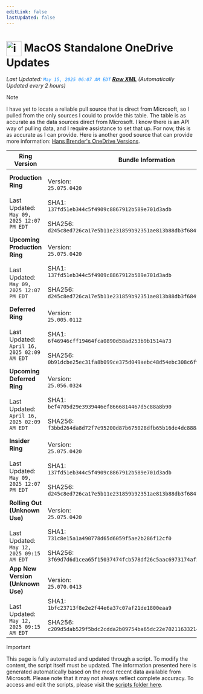 ```yaml
---
editLink: false
lastUpdated: false
---
```

# <img src="/images/OneDrive_512x512x32.png" alt="image" width="40" style="vertical-align: middle; display: inline-block;" /> MacOS Standalone OneDrive Updates

<span class="extra-small">_Last Updated: <code style="color : dodgerblue">May 15, 2025 06:07 AM EDT</code> [**_Raw XML_**](https://github.com/cocopuff2u/MOFA/blob/main/latest_raw_files/macos_standalone_onedrive_all.xml)
 (Automatically Updated every 2 hours)_</span>

> [!NOTE]
> I have yet to locate a reliable pull source that is direct from Microsoft, so I pulled from the only sources I could to provide this table. The table is as accurate as the data sources direct from Microsoft. I know there is an API way of pulling data, and I require assistance to set that up. For now, this is as accurate as I can provide. Here is another good source that can provide more information: [Hans Brender's OneDrive Versions](https://hansbrender.com/all-onedrive-versions-mac/).

| Ring Version | Bundle Information  | Download |
|------|---------------------|--------------|
| **Production Ring** <br><br>Last Updated: <br> `May 09, 2025 12:07 PM EDT` | <br>Version: <br> `25.075.0420` <br><br> SHA1: <br>`137fd51eb344c5f4909c8867912b589e701d3adb`<br><br> SHA256:<br>`d245c8ed726ca17e5b11e231859b92351ae813b88db3f684f3c4b194b5bba04a` | [<img src='/images/OneDrive_512x512x32.png' alt='Download' width='60' style='vertical-align: middle;' />](https://oneclient.sfx.ms/Mac/Installers/25.075.0420.0001/universal/OneDrive.pkg) |
| **Upcoming Production Ring** <br><br>Last Updated: <br> `May 09, 2025 12:07 PM EDT` | <br>Version: <br> `25.075.0420` <br><br> SHA1: <br>`137fd51eb344c5f4909c8867912b589e701d3adb`<br><br> SHA256:<br>`d245c8ed726ca17e5b11e231859b92351ae813b88db3f684f3c4b194b5bba04a` | [<img src='/images/OneDrive_512x512x32.png' alt='Download' width='60' style='vertical-align: middle;' />](https://oneclient.sfx.ms/Mac/Installers/25.075.0420.0001/universal/OneDrive.pkg) |
| **Deferred Ring** <br><br>Last Updated: <br> `April 16, 2025 02:09 AM EDT` | <br>Version: <br> `25.005.0112` <br><br> SHA1: <br>`6f46946cff19464fca0890d58ad253b9b1514a73`<br><br> SHA256:<br>`0b91dcbe25ec31fa8b099ce375d049aebc48d54ebc308c6f9565a4a13ddafcc5` | [<img src='/images/OneDrive_512x512x32.png' alt='Download' width='60' style='vertical-align: middle;' />](https://go.microsoft.com/fwlink/?linkid=861009) |
| **Upcoming Deferred  Ring** <br><br>Last Updated: <br> `April 16, 2025 02:09 AM EDT` | <br>Version: <br> `25.056.0324` <br><br> SHA1: <br>`bef4705d29e3939446ef8666814467d5c88a8b90`<br><br> SHA256:<br>`f3bbd264da8d72f7e95200d87b675028dfb65b16de4dc888a421cb0a156eaa76` | [<img src='/images/OneDrive_512x512x32.png' alt='Download' width='60' style='vertical-align: middle;' />](https://go.microsoft.com/fwlink/?linkid=861010) |
| **Insider Ring** <br><br>Last Updated: <br> `May 09, 2025 12:07 PM EDT` | <br>Version: <br> `25.075.0420` <br><br> SHA1: <br>`137fd51eb344c5f4909c8867912b589e701d3adb`<br><br> SHA256:<br>`d245c8ed726ca17e5b11e231859b92351ae813b88db3f684f3c4b194b5bba04a` | [<img src='/images/OneDrive_512x512x32.png' alt='Download' width='60' style='vertical-align: middle;' />](https://oneclient.sfx.ms/Mac/Installers/25.075.0420.0001/universal/OneDrive.pkg) |
| **Rolling Out (Unknown Use)** <br><br>Last Updated: <br> `May 12, 2025 09:15 AM EDT` | <br>Version: <br> `25.075.0420` <br><br> SHA1: <br>`731c8e15a1a490778d65d6059f5ae2b286f12cf0`<br><br> SHA256:<br>`3f69d7d6d1cea65f15037474fcb578df26c5aac6973174af2a8af555ca504a61` | [<img src='/images/OneDrive_512x512x32.png' alt='Download' width='60' style='vertical-align: middle;' />](https://go.microsoft.com/fwlink/?linkid=861011) |
| **App New Version (Unknown Use)** <br><br>Last Updated: <br> `May 12, 2025 09:15 AM EDT` | <br>Version: <br> `25.070.0413` <br><br> SHA1: <br>`1bfc23713f8e2e2f44e6a37c07af21de1800eaa9`<br><br> SHA256:<br>`c209d5dab529f5bdc2cdda2b09754ba65dc22e70211633214e785021b6af1632` | [<img src='/images/OneDrive_512x512x32.png' alt='Download' width='60' style='vertical-align: middle;' />](https://go.microsoft.com/fwlink/?linkid=823060) |

> [!IMPORTANT]
> This page is fully automated and updated through a script. To modify the content, the script itself must be updated. The information presented here is generated automatically based on the most recent data available from Microsoft. Please note that it may not always reflect complete accuracy. To access and edit the scripts, please visit the [scripts folder here](https://github.com/cocopuff2u/MOFA_WEBSITE/tree/main/update_readme_scripts).
